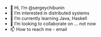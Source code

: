- 👋 Hi, I’m @sergeychibunin
- 👀 I’m interested in distributed systems
- 🌱 I’m currently learning Java, Haskell
- 💞️ I’m looking to collaborate on ... not now
- 📫 How to reach me - email

<!---
sergeychibunin/sergeychibunin is a ✨ special ✨ repository because its `README.md` (this file) appears on your GitHub profile.
You can click the Preview link to take a look at your changes.
--->
